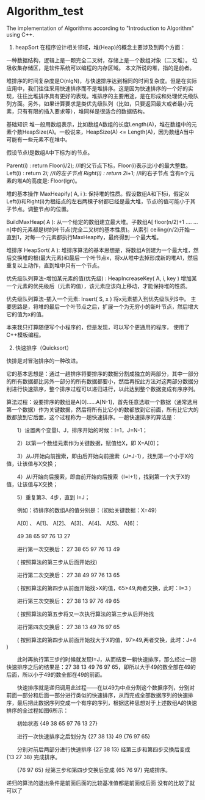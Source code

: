 # Algorithm_test
The implementation of Algorithms according to "Introduction to Algorithm" using C++.

1. heapSort
在程序设计相关领域，堆(Heap)的概念主要涉及到两个方面：

一种数据结构，逻辑上是一颗完全二叉树，存储上是一个数组对象（二叉堆）。
垃圾收集存储区，是软件系统可以编程的内存区域。
本文所说的堆，指的是前者。

堆排序的时间复杂度是O(nlgN)，与快速排序达到相同的时间复杂度。但是在实际应用中，我们往往采用快速排序而不是堆排序。这是因为快速排序的一个好的实现，往往比堆排序具有更好的表现。堆排序的主要用途，是在形成和处理优先级队列方面。另外，如果计算要求是类优先级队列（比如，只要返回最大或者最小元素，只有有限的插入要求等），堆同样是很适合的数据结构。

基础知识
堆一般用数组表示，比如数组A数组的长度Length(A)，堆在数组中的元素个数HeapSize(A)。一般说来，HeapSize(A) <= Length(A)，因为数组A当中可能有一些元素不在堆中。

假设节点I是数组A中下标为i的节点。

Parent(i) : return Floor(i/2); //I的父节点下标，Floor(i)表示比i小的最大整数。
Left(i) : return 2*i; //I的左子节点
Right(i) : return 2*i+1; //I的右子节点
含有n个元素的堆A的高度是: Floor(lgn)。

堆的基本操作
MaxHeapify( A, i ):
保持堆的性质。假设数组A和下标i，假定以Left(i)和Right(i)为根结点的左右两棵子树都已经是最大堆，节点i的值可能小于其子节点。调整节点i的位置。

BuildMaxHeap( A ):
从一个给定的数组建立最大堆。子数组A[ floor(n/2)+1 .... ... n]中的元素都是树的叶节点(完全二叉树的基本性质)。从索引 ceiling(n/2)开始一直到1，对每一个元素都执行MaxHeapify，最终得到一个最大堆。

堆排序 HeapSort( A ):
堆排序算法的基本思想是，将数组A创建为一个最大堆，然后交换堆的根(最大元素)和最后一个叶节点x，将x从堆中去掉形成新的堆A1，然后重复以上动作，直到堆中只有一个节点。

优先级队列算法-增加某元素的值(优先级) : HeapIncreaseKey( A, i, key )
增加某一个元素的优先级后（元素的值），该元素应该向上移动，才能保持堆的性质。

优先级队列算法-插入一个元素: Insert( S, x ) 将x元素插入到优先级队列S中。
主要思路是，将堆的最后一个叶节点之后，扩展一个为无穷小的新叶节点，然后增大它的值为x的值。

本来我只打算随便写个小程序的，但是发现，可以写个更通用的程序， 使用了C++模板编程。

2. 快速排序（Quicksort）

快排是对冒泡排序的一种改进。

它的基本思想是：通过一趟排序将要排序的数据分割成独立的两部分，其中一部分的所有数据都比另外一部分的所有数据都要小，然后再按此方法对这两部分数据分别进行快速排序，整个排序过程可以递归进行，以此达到整个数据变成有序序列。

 

 

算法过程：设要排序的数组是A[0]……A[N-1]，首先任意选取一个数据（通常选用第一个数据）作为关键数据，然后将所有比它小的数都放到它前面，所有比它大的数都放到它后面，这个过程称为一趟快速排序。一趟快速排序的算法是： 

　　1）设置两个变量I、J，排序开始的时候：I=1，J=N-1；

　　2）以第一个数组元素作为关键数据，赋值给X，即 X=A[0]；

　　3）从J开始向前搜索，即由后开始向前搜索（J=J-1），找到第一个小于X的值，让该值与X交换；

　　4）从I开始向后搜索，即由前开始向后搜索（I=I+1），找到第一个大于X的值，让该值与X交换；

　　5）重复第3、4步，直到 I=J；

　　例如：待排序的数组A的值分别是：（初始关键数据：X=49）

　　A[0] 、 A[1]、 A[2]、 A[3]、 A[4]、 A[5]、 A[6]：

　　49 38 65 97 76 13 27

　　进行第一次交换后： 27 38 65 97 76 13 49

　　( 按照算法的第三步从后面开始找)

　　进行第二次交换后： 27 38 49 97 76 13 65

　　( 按照算法的第四步从前面开始找>X的值，65>49,两者交换，此时：I=3 )

　　进行第三次交换后： 27 38 13 97 76 49 65

　　( 按照算法的第五步将又一次执行算法的第三步从后开始找

　　进行第四次交换后： 27 38 13 49 76 97 65

　　( 按照算法的第四步从前面开始找大于X的值，97>49,两者交换，此时：J=4 )

　　此时再执行第三步的时候就发现I=J，从而结束一躺快速排序，那么经过一趟快速排序之后的结果是：27 38 13 49 76 97 65，即所以大于49的数全部在49的后面，所以小于49的数全部在49的前面。

　　快速排序就是递归调用此过程——在以49为中点分割这个数据序列，分别对前面一部分和后面一部分进行类似的快速排序，从而完成全部数据序列的快速排序，最后把此数据序列变成一个有序的序列，根据这种思想对于上述数组A的快速排序的全过程如图6所示：

　　初始状态 {49 38 65 97 76 13 27}

　　进行一次快速排序之后划分为 {27 38 13} 49 {76 97 65}

　　分别对前后两部分进行快速排序 {27 38 13} 经第三步和第四步交换后变成 {13 27 38} 完成排序。

　　{76 97 65} 经第三步和第四步交换后变成 {65 76 97} 完成排序。

 

递归的算法的退出条件是前面后面的比较基准值都是前面或后面 没有的比较了就可以了
